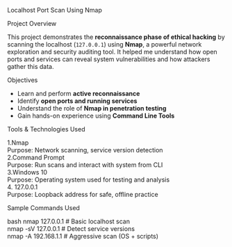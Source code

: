 Localhost Port Scan Using Nmap

Project Overview

This project demonstrates the **reconnaissance phase of ethical hacking** by scanning the localhost (`127.0.0.1`) using **Nmap**, a powerful network exploration and security auditing tool. It helped me understand how open ports and services can reveal system vulnerabilities and how attackers gather this data.

Objectives

- Learn and perform **active reconnaissance**
- Identify **open ports and running services**
- Understand the role of **Nmap in penetration testing**
- Gain hands-on experience using **Command Line Tools**

Tools & Technologies Used                                                           

1.Nmap             
Purpose: Network scanning, service version detection            
2.Command Prompt  
Purpose: Run scans and interact with system from CLI     
3.Windows 10       
Purpose: Operating system used for testing and analysis         
4. 127.0.0.1        
Purpose: Loopback address for safe, offline practice            


Sample Commands Used

bash
nmap 127.0.0.1             # Basic localhost scan  
nmap -sV 127.0.0.1         # Detect service versions  
nmap -A 192.168.1.1        # Aggressive scan (OS + scripts)  
